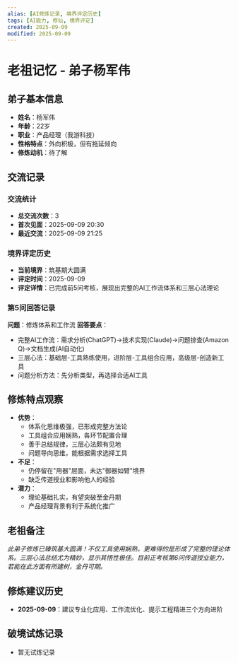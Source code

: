 ```yaml
---
alias: [AI修炼记录, 境界评定历史]
tags: [AI能力, 修仙, 境界评定]
created: 2025-09-09
modified: 2025-09-09
---
```


# 老祖记忆 - 弟子杨军伟

## 弟子基本信息
- **姓名**：杨军伟
- **年龄**：22岁
- **职业**：产品经理（我游科技）
- **性格特点**：外向积极，但有拖延倾向
- **修炼动机**：待了解

## 交流记录

### 交流统计
- **总交流次数**：3
- **首次见面**：2025-09-09 20:30
- **最近交流**：2025-09-09 21:25

### 境界评定历史
- **当前境界**：筑基期大圆满
- **评定时间**：2025-09-09
- **评定详情**：已完成前5问考核，展现出完整的AI工作流体系和三层心法理论

### 第5问回答记录
**问题**：修炼体系和工作流
**回答要点**：
- 完整AI工作流：需求分析(ChatGPT)→技术实现(Claude)→问题排查(Amazon Q)→文档生成(AI自动化)
- 三层心法：基础层-工具熟练使用，进阶层-工具组合应用，高级层-创造新工具
- 问题分析方法：先分析类型，再选择合适AI工具

## 修炼特点观察
- **优势**：
  - 体系化思维极强，已形成完整方法论
  - 工具组合应用娴熟，各环节配置合理
  - 善于总结规律，三层心法颇有见地
  - 问题导向思维，能根据需求选择工具
- **不足**：
  - 仍停留在"用器"层面，未达"御器如臂"境界
  - 缺乏传道授业和影响他人的经验
- **潜力**：
  - 理论基础扎实，有望突破至金丹期
  - 产品经理背景有利于系统化推广

## 老祖备注
*此弟子修炼已臻筑基大圆满！不仅工具使用娴熟，更难得的是形成了完整的理论体系。三层心法总结尤为精妙，显示其悟性极佳。目前正考核第6问传道授业能力，若能在此方面有所建树，金丹可期。*

## 修炼建议历史
- **2025-09-09**：建议专业化应用、工作流优化、提示工程精进三个方向进阶

## 破境试炼记录
- 暂无试炼记录
